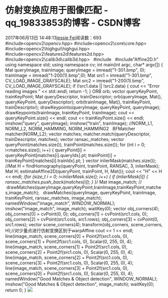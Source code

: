# 仿射变换应用于图像匹配 - qq_19833853的博客 - CSDN博客
2017年06月13日 14:48:13[jessie Fei](https://me.csdn.net/qq_19833853)阅读数：693
#include<opencv2\opencv.hpp>
#include<opencv2\core\core.hpp>  
#include<opencv2\highgui\highgui.hpp>  
#include<opencv2\features2d\features2d.hpp>  
#include<opencv2\calib3d\calib3d.hpp>  
#include<iostream>  
#include"Affine2D.h"
using namespace std;
using namespace cv;
int main(int argc, char* argv[])
{
Mat queryImage, trainImage;
queryImage = imread("1-301.bmp", 0);
trainImage = imread("1-200(1).bmp",0);
Mat src1 = imread("1-301.bmp", CV_LOAD_IMAGE_GRAYSCALE);
Mat src2 = imread("1-200(1).bmp", CV_LOAD_IMAGE_GRAYSCALE);
if (!src1.data || !src2.data)
{
cout << "Error reading images " << std::endl;
return -1;
}
ORB orb;
vector<KeyPoint> queryKeyPoint, trainKeyPoint;
Mat queryDescriptor, trainDescriptor;
orb(queryImage, Mat(), queryKeyPoint, queryDescriptor);
orb(trainImage, Mat(), trainKeyPoint, trainDescriptor);
drawKeypoints(queryImage, queryKeyPoint, queryImage);
drawKeypoints(trainImage, trainKeyPoint, trainImage);
cout << queryKeyPoint.size() << endl;
cout << trainKeyPoint.size() << endl;
imshow("query", queryImage);
imshow("train", trainImage);
//NORM_L1, NORM_L2, NORM_HAMMING, NORM_HAMMING2  
BFMatcher matcher(NORM_L2);
vector<DMatch> matches;
matcher.match(queryDescriptor, trainDescriptor, matches);
vector<DMatch> ransac_matches;
vector<Point2f> queryPoint(matches.size()), trainPoint(matches.size());
for (int i = 0; i<matches.size(); i++)
{
queryPoint[i] = queryKeyPoint[matches[i].queryIdx].pt;
trainPoint[i] = trainKeyPoint[matches[i].trainIdx].pt;
}
vector<unsigned char> inlierMask(matches.size());
//Mat H = findHomography(queryPoint, trainPoint, RANSAC, 3, inlierMask);
Mat H;
estimateAffine2D(queryPoint, trainPoint, H, Mat());
cout << "H" << H << endl;
/*for (size_t i = 0; i<inlierMask.size(); i++)
{
if (inlierMask[i])
{
ransac_matches.push_back(matches[i]);
}
}*/
Mat image_match;
//  drawMatches(queryImage,queryKeyPoint,trainImage,trainKeyPoint,matches,image_match);  
drawMatches(queryImage, queryKeyPoint, trainImage, trainKeyPoint, ransac_matches, image_match);
namedWindow("image_match", WINDOW_NORMAL);
imshow("image_match", image_match);
waitKey(0);
vector<Point2f> obj_corners(4);
obj_corners[0] = cvPoint(0, 0); obj_corners[1] = cvPoint(src1.cols, 0);
obj_corners[2] = cvPoint(src1.cols, src1.rows);
obj_corners[3] = cvPoint(0, src1.rows);
vector<Point2f> scene_corners(4);
transform(obj_corners, scene_corners, H);//对少量点进行仿射变换区别于warpAffine
cout << 1 << endl;
line(image_match, scene_corners[0] + Point2f(src1.cols, 0), scene_corners[1] + Point2f(src1.cols, 0), Scalar(0, 255, 0), 4);
line(image_match, scene_corners[1] + Point2f(src1.cols, 0), scene_corners[2] + Point2f(src1.cols, 0), Scalar(0, 255, 0), 4);
line(image_match, scene_corners[2] + Point2f(src1.cols, 0), scene_corners[3] + Point2f(src1.cols, 0), Scalar(0, 255, 0), 4);
line(image_match, scene_corners[3] + Point2f(src1.cols, 0), scene_corners[0] + Point2f(src1.cols, 0), Scalar(0, 255, 0), 4);
namedWindow("Good Matches & Object detection", WINDOW_NORMAL);
imshow("Good Matches & Object detection", image_match);
waitKey(0);
return 0;
}
![](https://img-blog.csdn.net/20170613145017416)
